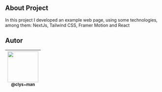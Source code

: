 
## About Project
In this project I developed an example web page, using some technologies, among them: NextJs,
Tailwind CSS, Framer Motion and React

## Autor

| [<img width="100" height="100" src="https://avatars0.githubusercontent.com/u/62316222?s=460&v=125"><br><sub>@clys-man</sub>](https://github.com/clys-man) |
| :---: |
